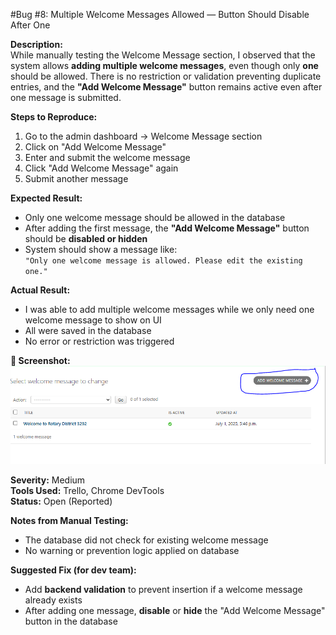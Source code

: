 #Bug #8: Multiple Welcome Messages Allowed — Button Should Disable After One

**Description:**  
While manually testing the Welcome Message section, I observed that the system allows **adding multiple welcome messages**, even though only **one** should be allowed. There is no restriction or validation preventing duplicate entries, and the **"Add Welcome Message"** button remains active even after one message is submitted.

**Steps to Reproduce:**  
1. Go to the admin dashboard → Welcome Message section  
2. Click on "Add Welcome Message"  
3. Enter and submit the welcome message  
4. Click "Add Welcome Message" again  
5. Submit another message

**Expected Result:**  
- Only one welcome message should be allowed in the database  
- After adding the first message, the **"Add Welcome Message"** button should be **disabled or hidden**  
- System should show a message like:  
  `"Only one welcome message is allowed. Please edit the existing one."`

**Actual Result:**  
- I was able to add multiple welcome messages while we only need one welcome message to show on UI 
- All were saved in the database  
- No error or restriction was triggered

**📸 Screenshot:**  
![Bug Screenshot](<./bugScreenshots/welcome message bug.PNG>)

**Severity:** Medium  
**Tools Used:** Trello, Chrome DevTools  
**Status:** Open (Reported)

**Notes from Manual Testing:**  
- The database did not check for existing welcome message  
- No warning or prevention logic applied on database

**Suggested Fix (for dev team):**  
- Add **backend validation** to prevent insertion if a welcome message already exists  
- After adding one message, **disable** or **hide** the "Add Welcome Message" button in the database  
  
